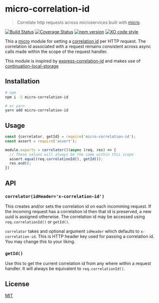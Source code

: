 # micro-correlation-id

> Correlate http requests across microservices built with [micro](https://github.com/zeit/micro).


[![Build Status](https://travis-ci.org/tafarij/micro-correlation-id.svg?branch=master)](https://travis-ci.org/tafarij/micro-correlation-id) [![Coverage Status](https://coveralls.io/repos/github/tafarij/micro-correlation-id/badge.svg?branch=master)](https://coveralls.io/github/tafarij/micro-correlation-id?branch=master) [![npm version](https://badge.fury.io/js/micro-correlation-id.svg)](https://badge.fury.io/js/micro-correlation-id) [![XO code style](https://img.shields.io/badge/code_style-XO-5ed9c7.svg)](https://github.com/xojs/xo)

This a [micro](https://github.com/zeit/micro) module for setting a [correlation id](https://blog.rapid7.com/2016/12/23/the-value-of-correlation-ids/) per HTTP request. The correlation id associated with a request remains consistent across async calls made within the scope of the request handler.

This module is inspired by [express-correlation-id](https://github.com/toboid/express-correlation-id) and makes use of [continuation-local-storage](https://github.com/othiym23/node-continuation-local-storage)

## Installation
```bash
# npm
npm i -S micro-correlation-id

# or yarn
yarn add micro-correlation-id
```

## Usage
```javascript
const {correlator, getId} = require('micro-correlation-id');
const assert = require('assert');

module.exports = correlator()(async (req, res) => {
  // These values will always be the same within this scope
  assert.equal(req.correlationId(), getId());
  res.end();
})
```

## API
### `correlator(idHeader='x-correlation-id')`

This creates and/or sets the correlation id on each incomming request. If the incoming request has a correlation id then that id is preserved, a new uuid is assigned otherwise. The correlation id may be accessed using `req.correlationId()` or `getId()`.

`correlator` takes and optional argument `idHeader` which defaults to `x-correlation-id`. This is HTTP header key used for passing a correlation id. You may change this to your liking.

### `getId()`
Use this to get the current correlation id from any where within a request handler. It will always be equivalent to `req.correlationId()`.

## License
[MIT](LICENCE)